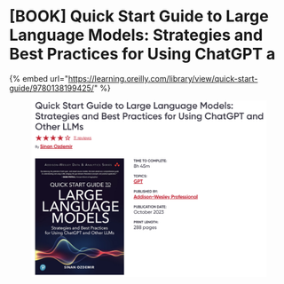 # \[BOOK] Quick Start Guide to Large Language Models: Strategies and Best Practices for Using ChatGPT a

{% embed url="https://learning.oreilly.com/library/view/quick-start-guide/9780138199425/" %}

<figure><img src="../../../.gitbook/assets/image (27).png" alt=""><figcaption></figcaption></figure>
